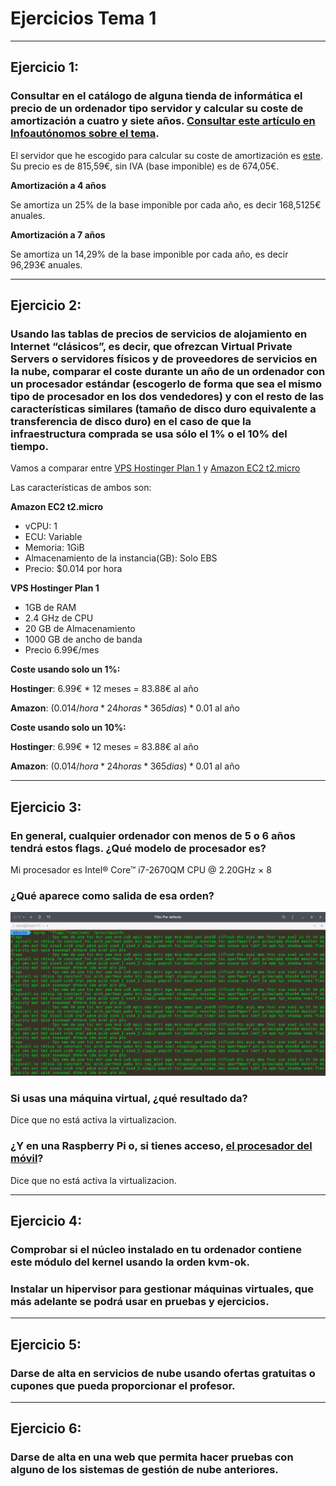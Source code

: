 # Ejercicios Tema 1
---
## Ejercicio 1:

### Consultar en el catálogo de alguna tienda de informática el precio de un ordenador tipo servidor y calcular su coste de amortización a cuatro y siete años. [Consultar este artículo en Infoautónomos sobre el tema](http://infoautonomos.eleconomista.es/consultas-a-la-comunidad/988/).

El servidor que he escogido para calcular su coste de amortización es [este](https://www.pccomponentes.com/hp-proliant-ml30-gen9-intel-xeon-e3-1220v5-8gb-2tb). Su precio es de 815,59€, sin IVA (base imponible) es de 674,05€.

**Amortización a 4 años**

Se amortiza un 25% de la base imponible por cada año, es decir 168,5125€ anuales.

**Amortización a 7 años**

Se amortiza un 14,29% de la base imponible por cada año, es decir 96,293€ anuales.

---
## Ejercicio 2:

### Usando las tablas de precios de servicios de alojamiento en Internet “clásicos”, es decir, que ofrezcan Virtual Private Servers o servidores físicos y de proveedores de servicios en la nube, comparar el coste durante un año de un ordenador con un procesador estándar (escogerlo de forma que sea el mismo tipo de procesador en los dos vendedores) y con el resto de las características similares (tamaño de disco duro equivalente a transferencia de disco duro) en el caso de que la infraestructura comprada se usa sólo el 1% o el 10% del tiempo.

Vamos a comparar entre [VPS Hostinger Plan 1](https://www.hostinger.es/servidor-vps) y [Amazon EC2 t2.micro](https://aws.amazon.com/es/ec2/pricing/)

Las características de ambos son:

**Amazon EC2 t2.micro**
* vCPU: 1
* ECU: Variable
* Memoria: 1GiB
* Almacenamiento de la instancia(GB): Solo EBS
* Precio: $0.014 por hora

**VPS Hostinger Plan 1**

* 1GB de RAM
* 2.4 GHz de CPU
* 20 GB de Almacenamiento
* 1000 GB de ancho de banda
* Precio 6.99€/mes

**Coste usando solo un 1%:**

**Hostinger**: 6.99€ * 12 meses = 83.88€ al año

**Amazon**: (0.014$/hora * 24 horas * 365 dias) * 0.01% = 1.2264$ al año

**Coste usando solo un 10%:**

**Hostinger**: 6.99€ * 12 meses = 83.88€ al año

**Amazon**: (0.014$/hora * 24 horas * 365 dias) * 0.01% = 12.264$ al año

---
## Ejercicio 3:

### En general, cualquier ordenador con menos de 5 o 6 años tendrá estos flags. ¿Qué modelo de procesador es?

Mi procesador es Intel® Core™ i7-2670QM CPU @ 2.20GHz × 8


### ¿Qué aparece como salida de esa orden?

![1](Imagenes/Tema_1/1.png)

### Si usas una máquina virtual, ¿qué resultado da?
Dice que no está activa la virtualizacion.

### ¿Y en una Raspberry Pi o, si tienes acceso, [el procesador del móvil](https://stackoverflow.com/questions/26239956/how-to-get-specific-information-of-an-android-device-from-proc-cpuinfo-file)?
Dice que no está activa la virtualizacion.

---
## Ejercicio 4:

### Comprobar si el núcleo instalado en tu ordenador contiene este módulo del kernel usando la orden kvm-ok.

### Instalar un hipervisor para gestionar máquinas virtuales, que más adelante se podrá usar en pruebas y ejercicios.
---
## Ejercicio 5:

### Darse de alta en servicios de nube usando ofertas gratuitas o cupones que pueda proporcionar el profesor.

---
## Ejercicio 6:

### Darse de alta en una web que permita hacer pruebas con alguno de los sistemas de gestión de nube anteriores.
